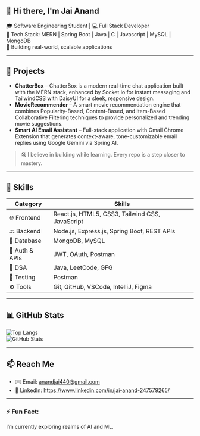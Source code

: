   ## 👋 Hi there, I'm Jai Anand

🎓 Software Engineering Student | 💻 Full Stack Developer  
🔧 Tech Stack: MERN | Spring Boot | Java | C | Javascript | MySQL | MongoDB  
🚀 Building real-world, scalable applications

---

## 🚀 Projects
- **ChatterBox** – ChatterBox is a modern real-time chat application built with the MERN stack, enhanced by Socket.io for instant messaging and TailwindCSS with DaisyUI for a sleek, responsive design.
- **MovieRecommender** – A smart movie recommendation engine that combines Popularity-Based, Content-Based, and Item-Based Collaborative Filtering techniques to provide personalized and trending movie suggestions.
- **Smart AI Email Assistant** – Full-stack application with Gmail Chrome Extension that generates context-aware, tone-customizable email replies using Google Gemini via Spring AI.  

> 🛠️ I believe in building while learning. Every repo is a step closer to mastery.

---

## 💼 Skills

| Category        | Skills |
|----------------|--------|
| 🌐 Frontend     | React.js, HTML5, CSS3, Tailwind CSS, JavaScript |
| 🔙 Backend      | Node.js, Express.js, Spring Boot, REST APIs |
| 💾 Database     | MongoDB, MySQL|
| 🔐 Auth & APIs  | JWT, OAuth, Postman |
| 🧠 DSA          | Java, LeetCode, GFG|
| 🧪 Testing      | Postman |
| ⚙️ Tools        | Git, GitHub, VSCode, IntelliJ, Figma |

---

## 📊 GitHub Stats

![Top Langs](https://github-readme-stats.vercel.app/api/top-langs/?username=Jai-Anand-JA&layout=compact&theme=radical)  
![GitHub Stats](https://github-readme-stats.vercel.app/api?username=Jai-Anand-JA&show_icons=true&theme=radical)

---

## 📫 Reach Me

- ✉️ Email: anandjai440@gmail.com
- 💼 LinkedIn: https://www.linkedin.com/in/jai-anand-247579265/

---

### ⚡ Fun Fact:
I’m currently exploring realms of AI and ML.  
